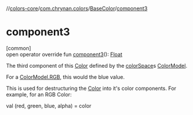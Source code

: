 //[colors-core](../../../index.md)/[com.chrynan.colors](../index.md)/[BaseColor](index.md)/[component3](component3.md)

# component3

[common]\
open operator override fun [component3](component3.md)(): [Float](https://kotlinlang.org/api/latest/jvm/stdlib/kotlin/-float/index.html)

The third component of this [Color](../-color/index.md) defined by the [colorSpace](color-space.md)s [ColorModel](../../com.chrynan.colors.space/-color-model/index.md).

For a [ColorModel.RGB](../../com.chrynan.colors.space/-color-space/index.md), this would the blue value.

This is used for destructuring the [Color](../-color/index.md) into it's color components. For example, for an RGB Color:

val (red, green, blue, alpha) = color
